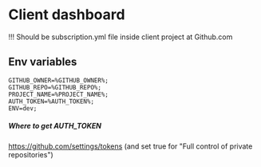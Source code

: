 # Client dashboard

!!! Should be subscription.yml file inside client project at Github.com

## Env variables
```
GITHUB_OWNER=%GITHUB_OWNER%;
GITHUB_REPO=%GITHUB_REPO%;
PROJECT_NAME=%PROJECT_NAME%;
AUTH_TOKEN=%AUTH_TOKEN%;
ENV=dev;
```

 ##### Where to get AUTH_TOKEN
 https://github.com/settings/tokens (and set true for "Full control of private repositories")
